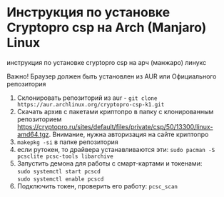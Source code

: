 # Инструкция по установке Сryptopro csp на Arch (Manjaro) Linux
инструкция по установке cryptopro csp на арч (манжаро) линукс

Важно! Браузер должен быть установлен из AUR или Официального репозитория

1. Склонировать репозиторий из aur - `git clone https://aur.archlinux.org/cryptopro-csp-k1.git`</br>
2. Cкачать архив с пакетами криптопро в папку c клонированным репозиторием https://cryptopro.ru/sites/default/files/private/csp/50/13300/linux-amd64.tgz. Внимание, нужна авторизация на сайте криптопро</br>
3. `makepkg -si` в папке репозитория </br>
4. если рутокен, то драйвера устанавливаются эти: `sudo pacman -S pcsclite pcsc-tools libarchive`</br>
5. Запустить демона для работы с смарт-картами и токенами:</br>
   `sudo systemctl start pcscd`</br>
   `sudo systemctl enable pcscd`
6. Подключить токен, проверить его работу: `pcsc_scan`
